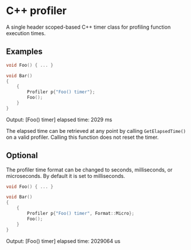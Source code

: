 # C++ profiler
A single header scoped-based C++ timer class for profiling function execution times.

## Examples
```cpp
void Foo() { ... }

void Bar() 
{
    {
        Profiler p{"Foo() timer"};
        Foo();
    }
}
```
Output:
[Foo() timer] elapsed time: 2029 ms

The elapsed time can be retrieved at any point by calling
`GetElapsedTime()` on a valid profiler. Calling this function does not reset the timer.

## Optional
The profiler time format can be changed to seconds, milliseconds, or microseconds. By default it is set to milliseconds.
```cpp
void Foo() { ... }

void Bar() 
{
    {
        Profiler p{"Foo() timer", Format::Micro};
        Foo();
    }
}
```
Output:
[Foo() timer] elapsed time: 2029064 us
